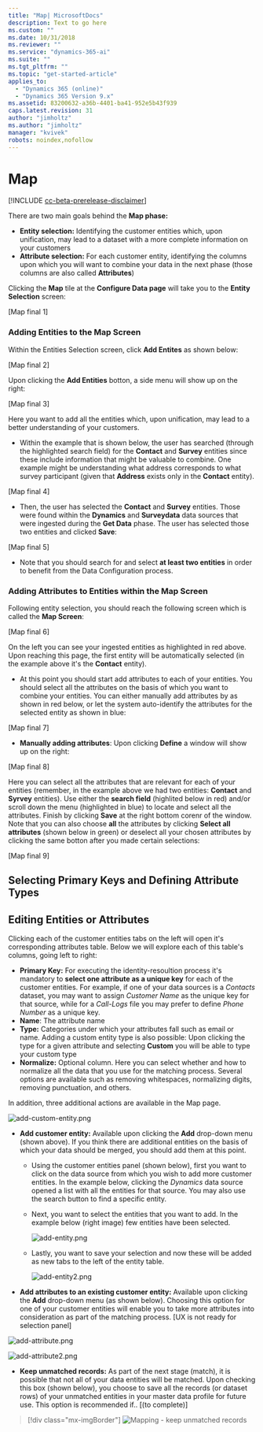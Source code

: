 ```yaml
---
title: "Map| MicrosoftDocs"
description: Text to go here
ms.custom: ""
ms.date: 10/31/2018
ms.reviewer: ""
ms.service: "dynamics-365-ai"
ms.suite: ""
ms.tgt_pltfrm: ""
ms.topic: "get-started-article"
applies_to: 
  - "Dynamics 365 (online)"
  - "Dynamics 365 Version 9.x"
ms.assetid: 83200632-a36b-4401-ba41-952e5b43f939
caps.latest.revision: 31
author: "jimholtz"
ms.author: "jimholtz"
manager: "kvivek"
robots: noindex,nofollow
---
```

# Map

[!INCLUDE [cc-beta-prerelease-disclaimer](../includes/cc-beta-prerelease-disclaimer.md)]


There are two main goals behind the **Map phase:**
- **Entity selection:** Identifying the customer entities which, upon unification, may lead to a dataset with a more complete information on your customers
- **Attribute selection:** For each customer entity, identifying the columns upon which you will want to combine your data in the next phase (those columns are also called **Attributes**)

Clicking the **Map** tile at the **Configure Data page** will take you to the **Entity Selection** screen:

[Map final 1]

### Adding Entities to the Map Screen

Within the Entities Selection screen, click **Add Entites** as shown below:

[Map final 2]

Upon clicking the **Add Entities** botton, a side menu will show up on the right:

[Map final 3]

Here you want to add all the entities which, upon unification, may lead to a better understanding of your customers. 
- Within the example that is shown below, the user has searched (through the highlighted search field) for the **Contact** and **Survey** entities since these include information that might be valuable to combine. One example might be understanding what address corresponds to what survey participant (given that **Address** exists only in the **Contact** entity). 

[Map final 4]

- Then, the user has selected the **Contact** and **Survey** entities. Those were found within the **Dynamics** and **Surveydata** data sources that were ingested during the **Get Data** phase. The user has selected those two entities and clicked **Save**:

[Map final 5]

- Note that you should search for and select **at least two entities** in order to benefit from the Data Configuration process.

### Adding Attributes to Entities within the Map Screen

Following entity selection, you should reach the following screen which is called the **Map Screen**:

[Map final 6]

On the left you can see your ingested entities as highlighted in red above. Upon reaching this page, the first entity will be automatically selected (in the example above it's the **Contact** entity). 

- At this point you should start add attributes to each of your entities. You should select all the attributes on the basis of which you want to combine your entities. You can either manually add attributes by as shown in red below, or let the system auto-identify the attributes for the selected entity as shown in blue:

[Map final 7]

- **Manually adding attributes**: Upon clicking **Define** a window will show up on the right:

[Map final 8]

Here you can select all the attributes that are relevant for each of your entities (remember, in the example above we had two entities: **Contact** and **Syrvey** entities). Use either the **search field** (highlited below in red) and/or scroll down the menu (highlighted in blue) to locate and select all the attributes. Finish by clicking **Save** at the right bottom corenr of the window. Note that you can also choose **all** the attributes by clicking **Select all attributes** (shown below in green) or deselect all your chosen attributes by clicking the same botton after you made certain selections:

[Map final 9]

## Selecting Primary Keys and Defining Attribute Types

## Editing Entities or Attributes




Clicking each of the customer entities tabs on the left will open it's corresponding attributes table. Below we will explore each of this table's columns, going left to right:
- **Primary Key:** For executing the identity-resoultion process it's mandatory to **select one attribute as a unique key** for each of the customer entities. For example, if one of your data sources is a *Contacts* dataset, you may want to assign *Customer Name* as the unique key for that source, while for a *Call-Logs* file you may prefer to define *Phone Number* as a unique key. 
- **Name**: The attribute name
- **Type:** Categories under which your attributes fall such as email or name. Adding a custom entity type is also possible: Upon clicking the type for a given attribute and selecting **Custom** you will be able to type your custom type
- **Normalize:** Optional column. Here you can select whether and how to normalize all the data that you use for the matching process. Several options are available such as removing whitespaces, normalizing digits, removing punctuation, and others. 

In addition, three additional actions are available in the Map page.

![add-custom-entity.png](media/add-custom-entity.png)

- **Add customer entity:** Available upon clicking the **Add** drop-down menu (shown above). If you think there are additional entities on the basis of which your data should be merged, you should add them at this point.
    - Using the customer entities panel (shown below), first you want to click on the data source from which you wish to add more customer entities. In the example below, clicking the *Dynamics* data source opened a list with all the entities for that source. You may also use the search button to find a specific entity.
    
    - Next, you want to select the entities that you want to add. In the example below (right image) few entities have been selected.

      ![add-entity.png](media/add-entity.png)

    - Lastly, you want to save your selection and now these will be added as new tabs to the left of the entity table. 
      
      ![add-entity2.png](media/add-entity2.png)
- **Add attributes to an existing customer entity:** Available upon clicking the **Add** drop-down menu (as shown below). Choosing this option for one of your customer entities will enable you to take more attributes into consideration as part of the matching process. [UX is not ready for selection panel]

![add-attribute.png](media/add-attribute.png)

![add-attribute2.png](media/add-attribute2.png)

- **Keep unmatched records:** As part of the next stage (match), it is possible that not all of your data entities will be matched. Upon checking this box (shown below), you choose to save all the records (or dataset rows) of your unmatched entities in your master data profile for future use. This option is recommended if.. [(to complete)] 

> [!div class="mx-imgBorder"] 
> ![](media/map-keep-unmatched-records.png "Mapping - keep unmatched records")

